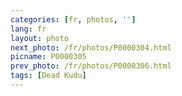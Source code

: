 ```yaml
---
categories: [fr, photos, '']
lang: fr
layout: photo
next_photo: /fr/photos/P0000304.html
picname: P0000305
prev_photo: /fr/photos/P0000306.html
tags: [Dead Kudu]
---
```

